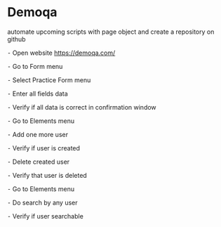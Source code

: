 # Demoqa

automate upcoming scripts with page object and create a repository on github


⁃ Open website https://demoqa.com/

⁃ Go to Form menu

⁃ Select Practice Form menu

⁃  Enter all fields data

⁃ Verify if all data is correct in confirmation window


⁃ Go to Elements menu

⁃ Add one more user

⁃ Verify if user is created

⁃ Delete created user

⁃ Verify that user is deleted


⁃ Go to Elements menu

⁃ Do search by any user

⁃ Verify if user searchable

